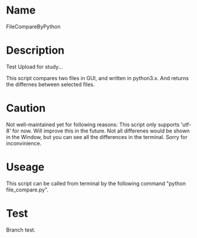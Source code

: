 # Name
FileCompareByPython

# Description
Test Upload for study...

This script compares two files in GUI, and written in python3.x.
And returns the differnes between selected files.

# Caution
Not well-maintained yet for following reasons:
This script only supports 'utf-8' for now. Will improve this in the future.
Not all differenes would be shown in the Window, but you can see all the differences in the terminal.
Sorry for inconvinience.

# Useage
This script can be called from terminal by the following command "python file_compare.py".

# Test
Branch test.
